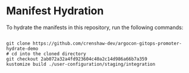 
# Manifest Hydration

To hydrate the manifests in this repository, run the following commands:

```shell

git clone https://github.com/crenshaw-dev/argocon-gitops-promoter-hydrate-demo
# cd into the cloned directory
git checkout 2ab072a32a4fd923604c40a2c14d986a66b7a359
kustomize build ./user-configuration/staging/integration
```
